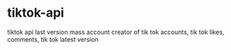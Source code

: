 # tiktok-api
 tiktok api last version mass account creator of tik tok accounts, tik tok likes, comments, tik tok latest version
